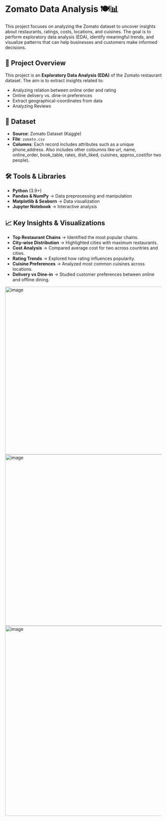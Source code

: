 # Zomato Data Analysis 🍽️📊

This project focuses on analyzing the Zomato dataset to uncover insights about restaurants, ratings, costs, locations, and cuisines. The goal is to perform exploratory data analysis (EDA), identify meaningful trends, and visualize patterns that can help businesses and customers make informed decisions.

## 📜 Project Overview

This project is an **Exploratory Data Analysis (EDA)** of the Zomato restaurant dataset. The aim is to extract insights related to:

* Analyzing relation between online order and rating
* Online delivery vs. dine-in preferences
* Extract geographical-coordinates from data
* Analyzing Reviews

## 📂 Dataset

* **Source**: Zomato Dataset (Kaggle)
* **File**: `zomato.csv`
* **Columns**: Each record includes attributes such as a unique phone,address. Also includes other coloumns like url, name, online_order, book_table, rates, dish_liked, cuisines, approx_cost(for two people).

## 🛠️ Tools & Libraries

* **Python** (3.9+)
* **Pandas & NumPy** → Data preprocessing and manipulation
* **Matplotlib & Seaborn** → Data visualization
* **Jupyter Notebook** → Interactive analysis

## 📈 Key Insights & Visualizations

* **Top Restaurant Chains** → Identified the most popular chains.
* **City-wise Distribution** → Highlighted cities with maximum restaurants.
* **Cost Analysis** → Compared average cost for two across countries and cities.
* **Rating Trends** → Explored how rating influences popularity.
* **Cuisine Preferences** → Analyzed most common cuisines across locations.
* **Delivery vs Dine-in** → Studied customer preferences between online and offline dining.

<img width="719" height="539" alt="image" src="https://github.com/user-attachments/assets/55ef5a14-29ec-4f33-bcd2-69b12493c778" />
<img width="697" height="551" alt="image" src="https://github.com/user-attachments/assets/bc929f86-4075-494b-81d3-a60ddd0e850d" />
<img width="758" height="611" alt="image" src="https://github.com/user-attachments/assets/eba9f0df-a264-4153-b6c1-baa4e30adbb2" />
